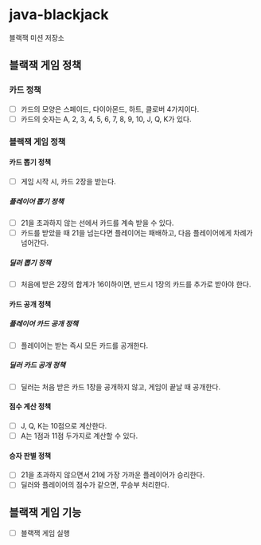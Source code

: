 # java-blackjack

블랙잭 미션 저장소

## 블랙잭 게임 정책
### 카드 정책
- [ ] 카드의 모양은 스페이드, 다이아몬드, 하트, 클로버 4가지이다.
- [ ] 카드의 숫자는 A, 2, 3, 4, 5, 6, 7, 8, 9, 10, J, Q, K가 있다.

### 블랙잭 게임 정책
#### 카드 뽑기 정책
- [ ] 게임 시작 시, 카드 2장을 받는다.
##### 플레이어 뽑기 정책
- [ ] 21을 초과하지 않는 선에서 카드를 계속 받을 수 있다.
- [ ] 카드를 받았을 때 21을 넘는다면 플레이어는 패배하고, 다음 플레이어에게 차례가 넘어간다.
##### 딜러 뽑기 정책
- [ ] 처음에 받은 2장의 합계가 16이하이면, 반드시 1장의 카드를 추가로 받아야 한다.

#### 카드 공개 정책
##### 플레이어 카드 공개 정책
- [ ] 플레이어는 받는 즉시 모든 카드를 공개한다.
##### 딜러 카드 공개 정책
- [ ] 딜러는 처음 받은 카드 1장을 공개하지 않고, 게임이 끝날 때 공개한다.

#### 점수 계산 정책
- [ ] J, Q, K는 10점으로 계산한다.
- [ ] A는 1점과 11점 두가지로 계산할 수 있다.

#### 승자 판별 정책
- [ ] 21을 초과하지 않으면서 21에 가장 가까운 플레이어가 승리한다.
- [ ] 딜러와 플레이어의 점수가 같으면, 무승부 처리한다.

## 블랙잭 게임 기능
- [ ] 블랙잭 게임 실행
